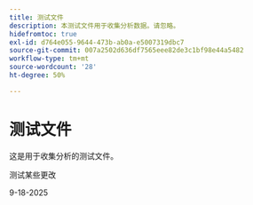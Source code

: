 ```yaml
---
title: 测试文件
description: 本测试文件用于收集分析数据。请忽略。
hidefromtoc: true
exl-id: d764e055-9644-473b-ab0a-e5007319dbc7
source-git-commit: 007a2502d636df7565eee82de3c1bf98e44a5482
workflow-type: tm+mt
source-wordcount: '28'
ht-degree: 50%

---
```


# 测试文件

这是用于收集分析的测试文件。

测试某些更改

9-18-2025
